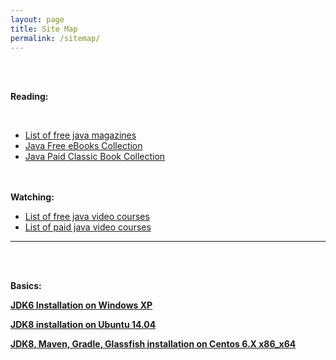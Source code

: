 ```yaml
---
layout: page
title: Site Map
permalink: /sitemap/
---
```


<br/><br/>


**Reading:**

<br/>

<ul>
<li><a href="/library/magazines/java_magazine/">List of free java magazines</a></li>
<li><a href="http://javadev.org/jekyll/update/2015/03/07/java-free-ebooks-collection.html">Java Free eBooks Collection</a></li>
<li><a href="/library/books/classic/">Java Paid Classic Book Collection</a></li>
</ul>


<br/><br/>
**Watching:**
<br/>

<ul>
<li><a href="http://javadev.org/jekyll/update/2015/02/15/java-free-video-courses-collection.html">List of free java video courses</a></li>
<li><a href="http://javadev.org/jekyll/update/2015/02/15/java-paid-video-courses-collection.html">List of paid java video courses</a></li>


</ul>


___


<br/><br/>

**Basics:**


<strong><a href="/java_basics/installation/jdk/6/windows/xp/">JDK6 Installation on Windows XP</a></strong>


<strong><a href="/java_basics/installation/jdk/8/linux/ubuntu/14.04/x86_x64/">JDK8 installation on Ubuntu 14.04</a></strong>


<strong><a href="/java_basics/installation/jdk/8/linux/centos/6/x86_x64/">JDK8, Maven, Gradle, Glassfish installation on Centos 6.X x86_x64</a></strong>
